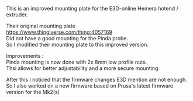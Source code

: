 This is an improved mounting plate for the E3D-online Hemera hotend / extruder. <br>

Their original mounting plate <br> 
https://www.thingiverse.com/thing:4057169 <br>
Did not have a good mounting for the Pinda probe. <br>
So I modified their mounting plate to this improved version. <br>

Improvements : <br>
Pinda mounting is now done with 2x 8mm low profile nuts. <br>
Thsi allows for better adjustability and a more secure mounting. <br>

After this I noticed that the firmware changes E3D mention are not enough. <br>
So I also worked on a new firmware based on Prusa's latest firmware version for the Mk2(s) <br>
